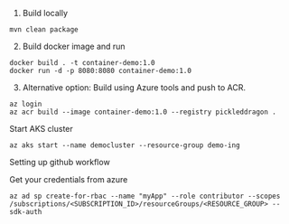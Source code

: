 1. Build locally
```shell
mvn clean package
```
2. Build docker image and run
```shell
docker build . -t container-demo:1.0
docker run -d -p 8080:8080 container-demo:1.0
```
3. Alternative option: Build using Azure tools and push to ACR.
```shell
az login
az acr build --image container-demo:1.0 --registry pickleddragon .
```

Start AKS cluster
```shell
az aks start --name democluster --resource-group demo-ing
```

Setting up github workflow

Get your credentials from azure
```shell
az ad sp create-for-rbac --name "myApp" --role contributor --scopes /subscriptions/<SUBSCRIPTION_ID>/resourceGroups/<RESOURCE_GROUP> --sdk-auth
```